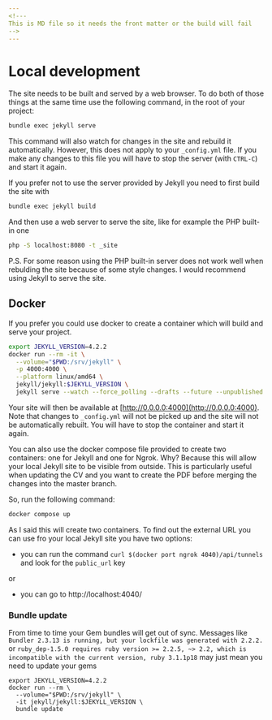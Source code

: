 ```yaml
---
<!---
This is MD file so it needs the front matter or the build will fail
-->
---
```


# Local development

The site needs to be built and served by a web browser. To do both of those things at the same time
use the following command, in the root of your project:

```bash
bundle exec jekyll serve
```

This command will also watch for changes in the site and rebuild it automatically.
However, this does not apply to your `_config.yml` file. If you make any changes to this file you will
have to stop the server (with `CTRL-C`) and start it again.

If you prefer not to use the server provided by Jekyll you need to first build the site
with

```bash
bundle exec jekyll build
```

And then use a web server to serve the site, like for example the PHP built-in one

```bash
php -S localhost:8080 -t _site
```

P.S. For some reason using the PHP built-in server does not work well when rebulding the
site because of some style changes. I would recommend using Jekyll to serve the site.

## Docker

If you prefer you could use docker to create a container which will build and serve your project.

```bash
export JEKYLL_VERSION=4.2.2
docker run --rm -it \
  --volume="$PWD:/srv/jekyll" \
  -p 4000:4000 \
  --platform linux/amd64 \
  jekyll/jekyll:$JEKYLL_VERSION \
  jekyll serve --watch --force_polling --drafts --future --unpublished --incremental
```

Your site will then be available at [http://0.0.0.0:4000](http://0.0.0.0:4000).
Note that changes to `_config.yml` will not be picked up and the site will not be automatically
rebuilt. You will have to stop the container and start it again.

You can also use the docker compose file provided to create two containers: one for Jekyll and 
one for Ngrok. Why? Because this will allow your local Jekyll site to be visible from outside.
This is particularly useful when updating the CV and you want to create the PDF before merging
the changes into the master branch.

So, run the following command:

```bash
docker compose up
```

As I said this will create two containers. To find out the external URL you can use fro your
local Jekyll site you have two options:

- you can run the command `curl $(docker port ngrok 4040)/api/tunnels` and look for the
`public_url` key

or

- you can go to http://localhost:4040/

### Bundle update

From time to time your Gem bundles will get out of sync. Messages like
`Bundler 2.3.13 is running, but your lockfile was generated with 2.2.2.` or
`ruby_dep-1.5.0 requires ruby version >= 2.2.5, ~> 2.2, which is incompatible with the current version, ruby 3.1.1p18`
may just mean you need to update your gems

```shell
export JEKYLL_VERSION=4.2.2
docker run --rm \
  --volume="$PWD:/srv/jekyll" \
  -it jekyll/jekyll:$JEKYLL_VERSION \
  bundle update
```
